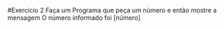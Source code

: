 #Exercício 2
Faça um Programa que peça um número e então mostre a mensagem O número informado foi [número]
